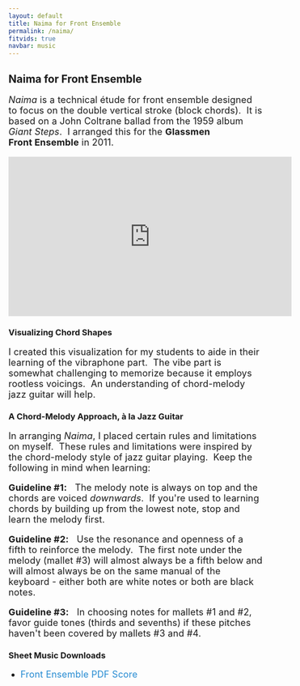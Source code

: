 ```yaml
---
layout: default
title: Naima for Front Ensemble
permalink: /naima/
fitvids: true
navbar: music
---
```

<!-- #TODO: move CSS -->
<!-- #TODO: target line length: 45 to 75 characters (ideally 66) -->
<style>
div.container {
    max-width: 680px;
}
h1 {
    text-align: center;
    margin-bottom: 30px;
}
p {
    font-size: 18px;
    letter-spacing: 0.2px;
}
li {
    font-size: 18px;
    letter-spacing: 0.2px;
    margin-bottom: 5px;
}
a {
    color: #268bd2;
    text-decoration: none;
}
</style>

## Naima for Front Ensemble
_Naima_ is a technical étude for front&nbsp;ensemble designed to focus on the double&nbsp;vertical
stroke (block&nbsp;chords).&nbsp;
It is based on a John&nbsp;Coltrane ballad from the 1959 album _Giant&nbsp;Steps_.&nbsp;
I arranged this for the **Glassmen Front&nbsp;Ensemble** in 2011.

<iframe width="560" height="315" src="https://www.youtube.com/embed/OL25vbEzAvA?rel=0"
        frameborder="0" allowfullscreen></iframe>

### Visualizing Chord Shapes
I created this visualization for my students to aide in their learning of the vibraphone part.&nbsp;
The vibe part is somewhat challenging to memorize because it employs rootless voicings.&nbsp;
An understanding of chord-melody jazz guitar will help.

### A Chord-Melody Approach, à la Jazz Guitar
In arranging _Naima_, I placed certain rules and limitations on myself.&nbsp;
These rules and limitations were inspired by the chord-melody style of jazz
guitar&nbsp;playing.&nbsp;
Keep the following in mind when learning:

**Guideline #1:** &nbsp;
The melody note is always on top and the chords are voiced _downwards_.&nbsp;
If you're used to learning chords by building up from the lowest note, stop and learn the
melody first.

**Guideline #2:** &nbsp;
Use the resonance and openness of a fifth to reinforce the melody.&nbsp;
The first note under the melody (mallet #3) will almost always be a fifth below and will almost always be
on the same manual of the keyboard - either both are white notes or both are black notes.

**Guideline #3:** &nbsp;
In choosing notes for mallets #1 and #2, favor guide tones (thirds and sevenths) if these pitches
haven't been covered by mallets #3 and #4.

### Sheet Music Downloads
* [Front Ensemble PDF  Score](../assets/naima/naima-0-score.pdf)
